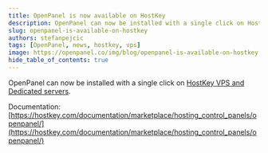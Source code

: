 ```yaml
---
title: OpenPanel is now available on HostKey
description: OpenPanel can now be installed with a single click on HostKey VPS and Dedicated servers.
slug: openpanel-is-available-on-hostkey
authors: stefanpejcic
tags: [OpenPanel, news, hostkey, vps]
image: https://openpanel.co/img/blog/openpanel-is-available-on-hostkey.png
hide_table_of_contents: true
---
```


OpenPanel can now be installed with a single click on [HostKey VPS and Dedicated servers]().

<!--truncate-->

Documentation: [https://hostkey.com/documentation/marketplace/hosting_control_panels/openpanel/](https://hostkey.com/documentation/marketplace/hosting_control_panels/openpanel/)
 
